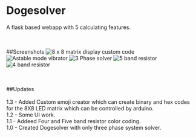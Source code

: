 # Dogesolver
A flask based webapp with 5 calculating features.
<br><br><br>

##Screenshots
![8 x 8 matrix display custom code](https://github.com/hariharan-tech/dogesolver/blob/master/static/exematriximg.png?raw=true)
![Astable mode vibrator](https://github.com/hariharan-tech/dogesolver/blob/master/static/astabletimer.png?raw=true)
![3 Phase solver](https://raw.githubusercontent.com/hariharan-tech/dogesolver/master/static/threephase.png)
![5 band resistor](https://github.com/hariharan-tech/dogesolver/blob/master/static/fiveband.png?raw=true)
![4 band resistor](https://github.com/hariharan-tech/dogesolver/blob/master/static/fourband.png?raw=true)

<br><br>
##Updates<br><br>
1.3 - Added Custom emoji creator which can create binary and hex codes for the 8X8 LED matrix which can be controlled by arduino.<br>
1.2 - Some UI work.<br>
1.1 - Addeed Four and Five band resistor color coding.<br>
1.0 - Created Dogesolver with only three phase system solver.

